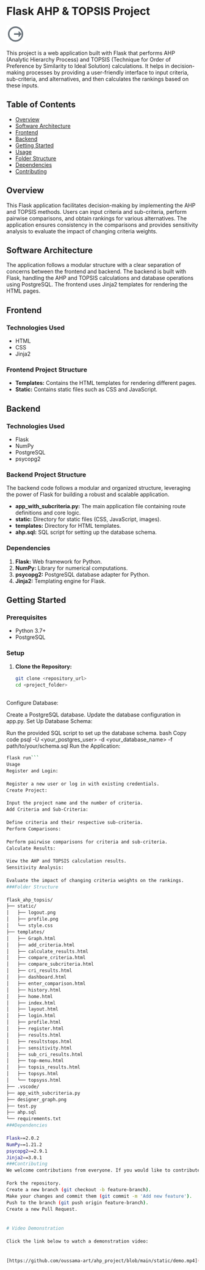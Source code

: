 # Flask AHP & TOPSIS Project
![logo](static/logout.png)

This project is a web application built with Flask that performs AHP (Analytic Hierarchy Process) and TOPSIS (Technique for Order of Preference by Similarity to Ideal Solution) calculations. It helps in decision-making processes by providing a user-friendly interface to input criteria, sub-criteria, and alternatives, and then calculates the rankings based on these inputs.

## Table of Contents

- [Overview](#overview)
- [Software Architecture](#software-architecture)
- [Frontend](#frontend)
- [Backend](#backend)
- [Getting Started](#getting-started)
- [Usage](#usage)
- [Folder Structure](#folder-structure)
- [Dependencies](#dependencies)
- [Contributing](#contributing)

## Overview

This Flask application facilitates decision-making by implementing the AHP and TOPSIS methods. Users can input criteria and sub-criteria, perform pairwise comparisons, and obtain rankings for various alternatives. The application ensures consistency in the comparisons and provides sensitivity analysis to evaluate the impact of changing criteria weights.

## Software Architecture

The application follows a modular structure with a clear separation of concerns between the frontend and backend. The backend is built with Flask, handling the AHP and TOPSIS calculations and database operations using PostgreSQL. The frontend uses Jinja2 templates for rendering the HTML pages.

## Frontend

### Technologies Used

- HTML
- CSS
- Jinja2

### Frontend Project Structure

- **Templates:** Contains the HTML templates for rendering different pages.
- **Static:** Contains static files such as CSS and JavaScript.

## Backend

### Technologies Used

- Flask
- NumPy
- PostgreSQL
- psycopg2

### Backend Project Structure

The backend code follows a modular and organized structure, leveraging the power of Flask for building a robust and scalable application.

- **app_with_subcriteria.py:** The main application file containing route definitions and core logic.
- **static:** Directory for static files (CSS, JavaScript, images).
- **templates:** Directory for HTML templates.
- **ahp.sql:** SQL script for setting up the database schema.

### Dependencies

1. **Flask:** Web framework for Python.
2. **NumPy:** Library for numerical computations.
3. **psycopg2:** PostgreSQL database adapter for Python.
4. **Jinja2:** Templating engine for Flask.

## Getting Started

### Prerequisites

- Python 3.7+
- PostgreSQL

### Setup

1. **Clone the Repository:**
   ```bash
   git clone <repository_url>
   cd <project_folder>



Configure Database:

Create a PostgreSQL database.
Update the database configuration in app.py.
Set Up Database Schema:

Run the provided SQL script to set up the database schema.
bash
Copy code
psql -U <your_postgres_user> -d <your_database_name> -f path/to/your/schema.sql
Run the Application:

```bash
flask run```
Usage
Register and Login:

Register a new user or log in with existing credentials.
Create Project:

Input the project name and the number of criteria.
Add Criteria and Sub-Criteria:

Define criteria and their respective sub-criteria.
Perform Comparisons:

Perform pairwise comparisons for criteria and sub-criteria.
Calculate Results:

View the AHP and TOPSIS calculation results.
Sensitivity Analysis:

Evaluate the impact of changing criteria weights on the rankings.
###Folder Structure

flask_ahp_topsis/
├── static/
│   ├── logout.png
│   ├── profile.png
│   └── style.css
├── templates/
│   ├── Graph.html
│   ├── add_criteria.html
│   ├── calculate_results.html
│   ├── compare_criteria.html
│   ├── compare_subcriteria.html
│   ├── cri_results.html
│   ├── dashboard.html
│   ├── enter_comparison.html
│   ├── history.html
│   ├── home.html
│   ├── index.html
│   ├── layout.html
│   ├── login.html
│   ├── profile.html
│   ├── register.html
│   ├── results.html
│   ├── resultstops.html
│   ├── sensitivity.html
│   ├── sub_cri_results.html
│   ├── top-menu.html
│   ├── topsis_results.html
│   ├── topsys.html
│   └── topsyss.html
├── .vscode/
├── app_with_subcriteria.py
├── designer_graph.png
├── test.py
├── ahp.sql
└── requirements.txt
###Dependencies

Flask==2.0.2
NumPy==1.21.2
psycopg2==2.9.1
Jinja2==3.0.1
###Contributing
We welcome contributions from everyone. If you would like to contribute, please follow these guidelines:

Fork the repository.
Create a new branch (git checkout -b feature-branch).
Make your changes and commit them (git commit -m 'Add new feature').
Push to the branch (git push origin feature-branch).
Create a new Pull Request.


# Video Demonstration

Click the link below to watch a demonstration video:


[https://github.com/oussama-art/ahp_project/blob/main/static/demo.mp4](https://github.com/oussama-art/ahp_project/assets/59901157/de40515f-efdf-42b7-b27e-85235c1ad59a)

